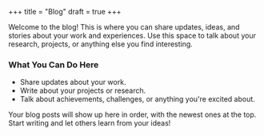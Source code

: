 +++
title = "Blog"
draft = true
+++

Welcome to the blog! This is where you can share updates, ideas, and stories about your work and experiences. Use this space to talk about your research, projects, or anything else you find interesting.

### What You Can Do Here

- Share updates about your work.
- Write about your projects or research.
- Talk about achievements, challenges, or anything you're excited about.

Your blog posts will show up here in order, with the newest ones at the top. Start writing and let others learn from your ideas!
